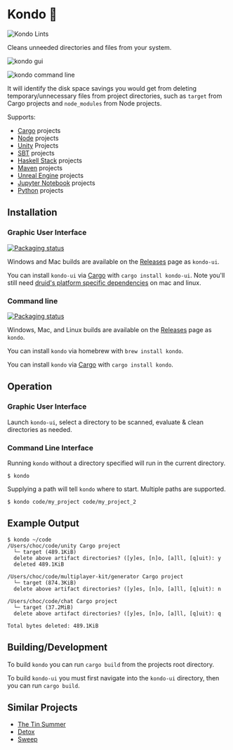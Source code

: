 # Kondo 🧹

![Kondo Lints](https://github.com/tbillington/kondo/workflows/Kondo%20Lints/badge.svg)

Cleans unneeded directories and files from your system.

![kondo gui](https://user-images.githubusercontent.com/2771466/76697113-f52b7a80-66e6-11ea-8ea1-4e1b6eb3f798.png)

![kondo command line](https://user-images.githubusercontent.com/2771466/89015432-5c765e00-d35a-11ea-8e67-193f2688d660.png)

It will identify the disk space savings you would get from deleting temporary/unnecessary files from project directories, such as `target` from Cargo projects and `node_modules` from Node projects.

Supports:

- [Cargo](https://doc.rust-lang.org/cargo/) projects
- [Node](https://nodejs.org/) projects
- [Unity](https://unity.com/) Projects
- [SBT](https://www.scala-sbt.org/) projects
- [Haskell Stack](https://docs.haskellstack.org/) projects
- [Maven](https://maven.apache.org/) projects
- [Unreal Engine](https://www.unrealengine.com/) projects
- [Jupyter Notebook](https://jupyter.org/) projects
- [Python](https://www.python.org/) projects

## Installation

### Graphic User Interface

<a href="https://repology.org/project/rust:kondo-ui/versions">
    <img src="https://repology.org/badge/vertical-allrepos/rust:kondo-ui.svg" alt="Packaging status">
</a>

Windows and Mac builds are available on the [Releases](https://github.com/tbillington/kondo/releases) page as `kondo-ui`.

You can install `kondo-ui` via [Cargo](https://doc.rust-lang.org/cargo/) with `cargo install kondo-ui`. Note you'll still need [druid's platform specific dependencies](https://github.com/xi-editor/druid#platform-notes) on mac and linux.

### Command line

<a href="https://repology.org/project/kondo/versions">
    <img src="https://repology.org/badge/vertical-allrepos/kondo.svg" alt="Packaging status">
</a>

Windows, Mac, and Linux builds are available on the [Releases](https://github.com/tbillington/kondo/releases) page as `kondo`.

You can install `kondo` via homebrew with `brew install kondo`.

You can install `kondo` via [Cargo](https://doc.rust-lang.org/cargo/) with `cargo install kondo`.

## Operation

### Graphic User Interface

Launch `kondo-ui`, select a directory to be scanned, evaluate & clean directories as needed.

### Command Line Interface

Running `kondo` without a directory specified will run in the current directory.

```
$ kondo
```

Supplying a path will tell `kondo` where to start. Multiple paths are supported.

```
$ kondo code/my_project code/my_project_2
```

## Example Output

```
$ kondo ~/code
/Users/choc/code/unity Cargo project
  └─ target (489.1KiB)
  delete above artifact directories? ([y]es, [n]o, [a]ll, [q]uit): y
  deleted 489.1KiB

/Users/choc/code/multiplayer-kit/generator Cargo project
  └─ target (874.3KiB)
  delete above artifact directories? ([y]es, [n]o, [a]ll, [q]uit): n

/Users/choc/code/chat Cargo project
  └─ target (37.2MiB)
  delete above artifact directories? ([y]es, [n]o, [a]ll, [q]uit): q

Total bytes deleted: 489.1KiB
```

## Building/Development

To build `kondo` you can run `cargo build` from the projects root directory.

To build `kondo-ui` you must first navigate into the `kondo-ui` directory, then you can run `cargo build`.

## Similar Projects

- [The Tin Summer](https://github.com/vmchale/tin-summer)
- [Detox](https://github.com/whitfin/detox)
- [Sweep](https://github.com/woubuc/sweep)
